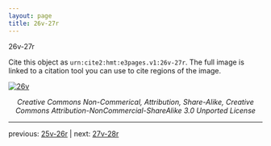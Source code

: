 ```yaml
---
layout: page
title: 26v-27r
---
```


26v-27r

Cite this object as `urn:cite2:hmt:e3pages.v1:26v-27r`.  The full image is linked to a citation tool you can use to cite regions of the image.

[![26v](http://www.homermultitext.org/iipsrv?IIIF=/project/homer/pyramidal/deepzoom/hmt/e3bifolio/v1/E3_26v_27r.tif/full/800,/0/default.jpg)](http://www.homermultitext.org/ict2/?urn=urn:cite2:hmt:e3bifolio.v1:E3_26v_27r) 

<p style="text-align: center; font-style: italic;">Creative Commons Non-Commerical, Attribution, Share-Alike, Creative Commons Attribution-NonCommercial-ShareAlike 3.0 Unported License</p>

---

previous: [25v-26r](../25v-26r/) | next: [27v-28r](../27v-28r/)